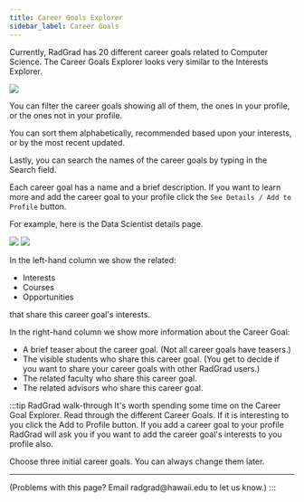 ```yaml
---
title: Career Goals Explorer
sidebar_label: Career Goals
---
```


Currently, RadGrad has 20 different career goals related to Computer Science. The Career Goals Explorer looks very similar to the Interests Explorer.

![](/img/user-guide/f21/career-goals-explorer.png)


You can filter the career goals showing all of them, the ones in your profile, or the ones not in your profile.

You can sort them alphabetically, recommended based upon your interests, or by the most recent updated.

Lastly, you can search the names of the career goals by typing in the Search field.

Each career goal has a name and a brief description. If you want to learn more and add the career goal to your profile click the `See Details / Add to Profile` button.

For example, here is the Data Scientist details page.

![](/img/user-guide/f21/data-scientist-details-page.png)
![](/img/user-guide/f21/data-scientist-details-page2.png)

In the left-hand column we show the related:

* Interests
* Courses
* Opportunities

that share this career goal's interests.

In the right-hand column we show more information about the Career Goal:

* A brief teaser about the career goal. (Not all career goals have teasers.)
* The visible students who share this career goal. (You get to decide if you want to share your career goals with other RadGrad users.)
* The related faculty who share this career goal.
* The related advisors who share this career goal.

:::tip RadGrad walk-through
It's worth spending some time on the Career Goal Explorer. Read through the different Career Goals. If it is interesting to you click the Add to Profile button. If you add a career goal to your profile RadGrad will ask you if you want to add the career goal's interests to you profile also.

Choose three initial career goals. You can always change them later.
<hr/>
(Problems with this page? Email radgrad@hawaii.edu to let us know.)
:::


